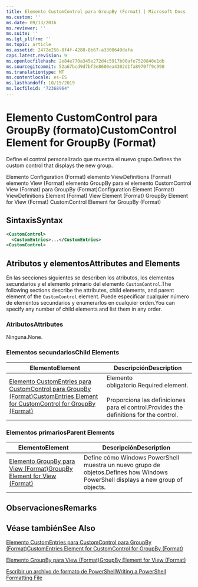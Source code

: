 ```yaml
---
title: Elemento CustomControl para GroupBy (Format) | Microsoft Docs
ms.custom: ''
ms.date: 09/13/2016
ms.reviewer: ''
ms.suite: ''
ms.tgt_pltfrm: ''
ms.topic: article
ms.assetid: 2472e256-8f4f-4288-8b67-a3300649dafa
caps.latest.revision: 9
ms.openlocfilehash: 2e84e770a345e272d4c5917b00afe7520840e1db
ms.sourcegitcommit: 52a67bcd9d7bf3e8600ea4302d1fa8970ff9c998
ms.translationtype: MT
ms.contentlocale: es-ES
ms.lasthandoff: 10/15/2019
ms.locfileid: "72368964"
---
```

# <a name="customcontrol-element-for-groupby-format"></a><span data-ttu-id="076cb-102">Elemento CustomControl para GroupBy (formato)</span><span class="sxs-lookup"><span data-stu-id="076cb-102">CustomControl Element for GroupBy (Format)</span></span>

<span data-ttu-id="076cb-103">Define el control personalizado que muestra el nuevo grupo.</span><span class="sxs-lookup"><span data-stu-id="076cb-103">Defines the custom control that displays the new group.</span></span>

<span data-ttu-id="076cb-104">Elemento Configuration (Format) elemento ViewDefinitions (Format) elemento View (Format) elemento GroupBy para el elemento CustomControl View (Format) para GroupBy (Format)</span><span class="sxs-lookup"><span data-stu-id="076cb-104">Configuration Element (Format) ViewDefinitions Element (Format) View Element (Format) GroupBy Element for View (Format) CustomControl Element for GroupBy (Format)</span></span>

## <a name="syntax"></a><span data-ttu-id="076cb-105">Sintaxis</span><span class="sxs-lookup"><span data-stu-id="076cb-105">Syntax</span></span>

```xml
<CustomControl>
  <CustomEntries>...</CustomEntries>
<CustomControl>
```

## <a name="attributes-and-elements"></a><span data-ttu-id="076cb-106">Atributos y elementos</span><span class="sxs-lookup"><span data-stu-id="076cb-106">Attributes and Elements</span></span>

<span data-ttu-id="076cb-107">En las secciones siguientes se describen los atributos, los elementos secundarios y el elemento primario del elemento `CustomControl`.</span><span class="sxs-lookup"><span data-stu-id="076cb-107">The following sections describe the attributes, child elements, and parent element of the `CustomControl` element.</span></span> <span data-ttu-id="076cb-108">Puede especificar cualquier número de elementos secundarios y enumerarlos en cualquier orden.</span><span class="sxs-lookup"><span data-stu-id="076cb-108">You can specify any number of child elements and list them in any order.</span></span>

### <a name="attributes"></a><span data-ttu-id="076cb-109">Atributos</span><span class="sxs-lookup"><span data-stu-id="076cb-109">Attributes</span></span>

<span data-ttu-id="076cb-110">Ninguna.</span><span class="sxs-lookup"><span data-stu-id="076cb-110">None.</span></span>

### <a name="child-elements"></a><span data-ttu-id="076cb-111">Elementos secundarios</span><span class="sxs-lookup"><span data-stu-id="076cb-111">Child Elements</span></span>

|<span data-ttu-id="076cb-112">Elemento</span><span class="sxs-lookup"><span data-stu-id="076cb-112">Element</span></span>|<span data-ttu-id="076cb-113">Descripción</span><span class="sxs-lookup"><span data-stu-id="076cb-113">Description</span></span>|
|-------------|-----------------|
|[<span data-ttu-id="076cb-114">Elemento CustomEntries para CustomControl para GroupBy (Format)</span><span class="sxs-lookup"><span data-stu-id="076cb-114">CustomEntries Element for CustomControl for GroupBy (Format)</span></span>](./customentries-element-for-customcontrol-for-groupby-format.md)|<span data-ttu-id="076cb-115">Elemento obligatorio.</span><span class="sxs-lookup"><span data-stu-id="076cb-115">Required element.</span></span><br /><br /> <span data-ttu-id="076cb-116">Proporciona las definiciones para el control.</span><span class="sxs-lookup"><span data-stu-id="076cb-116">Provides the definitions for the control.</span></span>|

### <a name="parent-elements"></a><span data-ttu-id="076cb-117">Elementos primarios</span><span class="sxs-lookup"><span data-stu-id="076cb-117">Parent Elements</span></span>

|<span data-ttu-id="076cb-118">Elemento</span><span class="sxs-lookup"><span data-stu-id="076cb-118">Element</span></span>|<span data-ttu-id="076cb-119">Descripción</span><span class="sxs-lookup"><span data-stu-id="076cb-119">Description</span></span>|
|-------------|-----------------|
|[<span data-ttu-id="076cb-120">Elemento GroupBy para View (Format)</span><span class="sxs-lookup"><span data-stu-id="076cb-120">GroupBy Element for View (Format)</span></span>](./groupby-element-for-view-format.md)|<span data-ttu-id="076cb-121">Define cómo Windows PowerShell muestra un nuevo grupo de objetos.</span><span class="sxs-lookup"><span data-stu-id="076cb-121">Defines how Windows PowerShell displays a new group of objects.</span></span>|

## <a name="remarks"></a><span data-ttu-id="076cb-122">Observaciones</span><span class="sxs-lookup"><span data-stu-id="076cb-122">Remarks</span></span>

## <a name="see-also"></a><span data-ttu-id="076cb-123">Véase también</span><span class="sxs-lookup"><span data-stu-id="076cb-123">See Also</span></span>

[<span data-ttu-id="076cb-124">Elemento CustomEntries para CustomControl para GroupBy (Format)</span><span class="sxs-lookup"><span data-stu-id="076cb-124">CustomEntries Element for CustomControl for GroupBy (Format)</span></span>](./customentries-element-for-customcontrol-for-groupby-format.md)

[<span data-ttu-id="076cb-125">Elemento GroupBy para View (Format)</span><span class="sxs-lookup"><span data-stu-id="076cb-125">GroupBy Element for View (Format)</span></span>](./groupby-element-for-view-format.md)

[<span data-ttu-id="076cb-126">Escribir un archivo de formato de PowerShell</span><span class="sxs-lookup"><span data-stu-id="076cb-126">Writing a PowerShell Formatting File</span></span>](./writing-a-powershell-formatting-file.md)
